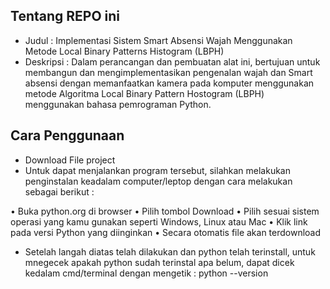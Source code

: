 ## Tentang REPO ini

- Judul     : Implementasi Sistem Smart Absensi Wajah Menggunakan Metode Local Binary Patterns Histogram (LBPH)
- Deskripsi : Dalam perancangan dan pembuatan alat ini, bertujuan untuk membangun dan mengimplementasikan pengenalan wajah dan Smart absensi dengan memanfaatkan kamera pada komputer menggunakan metode Algoritma Local Binary Pattern Hostogram (LBPH) menggunakan bahasa pemrograman Python.

## Cara Penggunaan

- Download File project
- Untuk dapat menjalankan program tersebut, silahkan melakukan penginstalan keadalam computer/leptop dengan cara melakukan
sebagai berikut :

• Buka python.org di browser
• Pilih tombol Download
• Pilih sesuai sistem operasi yang kamu gunakan seperti Windows, Linux atau Mac
• Klik link pada versi Python yang diinginkan
• Secara otomatis file akan terdownload

- Setelah langah diatas telah dilakukan dan python telah terinstall, untuk mnegecek apakah python sudah terinstal apa belum, dapat dicek kedalam cmd/terminal dengan mengetik : python --version


